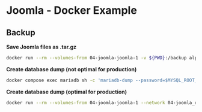 # Joomla - Docker Example

## Backup
**Save Joomla files as .tar.gz**
```bash
docker run --rm --volumes-from 04-joomla-joomla-1 -v ${PWD}:/backup alpine tar zcvf /backup/joomla.tar.gz /var/www/html
```

**Create database dump (not optimal for production)**
```bash
docker compose exec mariadb sh -c 'mariadb-dump --password=$MYSQL_ROOT_PASSWORD --single-transaction --skip-lock-tables dockerbuch' > ${PWD}/joomla.sql
```

**Create database dump (optimal for production)**
```bash
docker run --rm --volumes-from 04-joomla-joomla-1 --network 04-joomla_default mariadb:11 sh -c 'mariadb-dump --single-transaction --host=04-joomla-mariadb-1 --password=eengi7suXeut dockerbuch' > ${PWD}/joomla.sql
```
